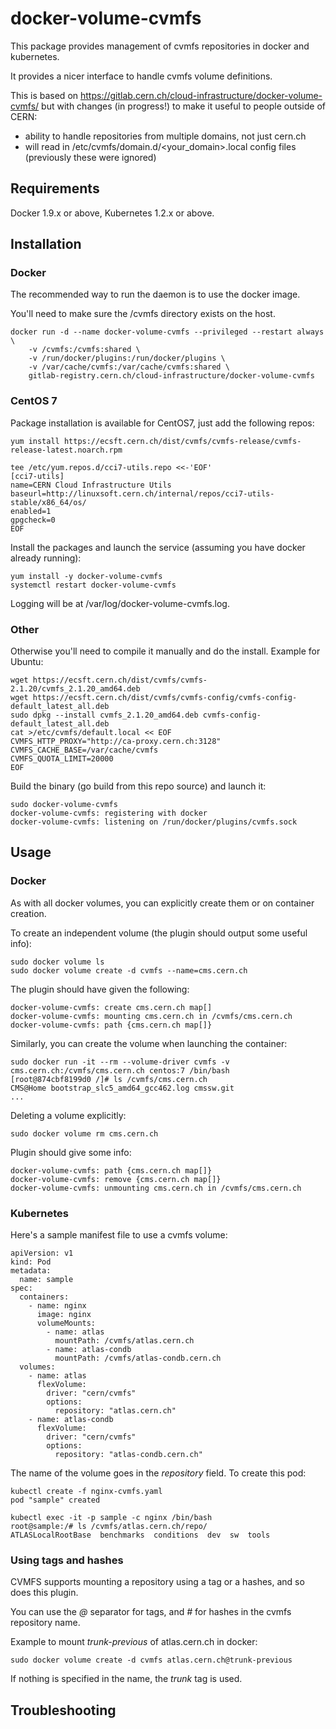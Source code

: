 # docker-volume-cvmfs

This package provides management of cvmfs repositories in docker and kubernetes.

It provides a nicer interface to handle cvmfs volume definitions.

This is based on https://gitlab.cern.ch/cloud-infrastructure/docker-volume-cvmfs/ but with changes (in progress!) to make it useful to people outside of CERN:
* ability to handle repositories from multiple domains, not just cern.ch
* will read in /etc/cvmfs/domain.d/\<your_domain\>.local config files (previously these were ignored)

## Requirements

Docker 1.9.x or above, Kubernetes 1.2.x or above.

## Installation

### Docker

The recommended way to run the daemon is to use the docker image.

You'll need to make sure the /cvmfs directory exists on the host.
```
docker run -d --name docker-volume-cvmfs --privileged --restart always \
	-v /cvmfs:/cvmfs:shared \
	-v /run/docker/plugins:/run/docker/plugins \
	-v /var/cache/cvmfs:/var/cache/cvmfs:shared \
	gitlab-registry.cern.ch/cloud-infrastructure/docker-volume-cvmfs
```

### CentOS 7

Package installation is available for CentOS7, just add the following repos:
```
yum install https://ecsft.cern.ch/dist/cvmfs/cvmfs-release/cvmfs-release-latest.noarch.rpm

tee /etc/yum.repos.d/cci7-utils.repo <<-'EOF'
[cci7-utils]
name=CERN Cloud Infrastructure Utils
baseurl=http://linuxsoft.cern.ch/internal/repos/cci7-utils-stable/x86_64/os/
enabled=1
gpgcheck=0
EOF
```

Install the packages and launch the service (assuming you have docker already running):
```
yum install -y docker-volume-cvmfs
systemctl restart docker-volume-cvmfs
```

Logging will be at /var/log/docker-volume-cvmfs.log.

### Other

Otherwise you'll need to compile it manually and do the install. Example for Ubuntu:
```
wget https://ecsft.cern.ch/dist/cvmfs/cvmfs-2.1.20/cvmfs_2.1.20_amd64.deb
wget https://ecsft.cern.ch/dist/cvmfs/cvmfs-config/cvmfs-config-default_latest_all.deb
sudo dpkg --install cvmfs_2.1.20_amd64.deb cvmfs-config-default_latest_all.deb
cat >/etc/cvmfs/default.local << EOF
CVMFS_HTTP_PROXY="http://ca-proxy.cern.ch:3128"
CVMFS_CACHE_BASE=/var/cache/cvmfs
CVMFS_QUOTA_LIMIT=20000
EOF
```

Build the binary (go build from this repo source) and launch it:
```
sudo docker-volume-cvmfs
docker-volume-cvmfs: registering with docker
docker-volume-cvmfs: listening on /run/docker/plugins/cvmfs.sock
```

## Usage

### Docker

As with all docker volumes, you can explicitly create them or on container creation.

To create an independent volume (the plugin should output some useful info):
```
sudo docker volume ls
sudo docker volume create -d cvmfs --name=cms.cern.ch
```
The plugin should have given the following:
```
docker-volume-cvmfs: create cms.cern.ch map[]
docker-volume-cvmfs: mounting cms.cern.ch in /cvmfs/cms.cern.ch
docker-volume-cvmfs: path {cms.cern.ch map[]}
```

Similarly, you can create the volume when launching the container:
```
sudo docker run -it --rm --volume-driver cvmfs -v cms.cern.ch:/cvmfs/cms.cern.ch centos:7 /bin/bash
[root@874cbf8199d0 /]# ls /cvmfs/cms.cern.ch
CMS@Home bootstrap_slc5_amd64_gcc462.log cmssw.git
...
```

Deleting a volume explicitly:
```
sudo docker volume rm cms.cern.ch
```
Plugin should give some info:
```
docker-volume-cvmfs: path {cms.cern.ch map[]}
docker-volume-cvmfs: remove {cms.cern.ch map[]}
docker-volume-cvmfs: unmounting cms.cern.ch in /cvmfs/cms.cern.ch
```

### Kubernetes

Here's a sample manifest file to use a cvmfs volume:
```
apiVersion: v1
kind: Pod
metadata:
  name: sample
spec:
  containers:
    - name: nginx
      image: nginx
      volumeMounts:
        - name: atlas
          mountPath: /cvmfs/atlas.cern.ch
        - name: atlas-condb
          mountPath: /cvmfs/atlas-condb.cern.ch
  volumes:
    - name: atlas
      flexVolume:
        driver: "cern/cvmfs"
        options:
          repository: "atlas.cern.ch"
    - name: atlas-condb
      flexVolume:
        driver: "cern/cvmfs"
        options:
          repository: "atlas-condb.cern.ch"
```

The name of the volume goes in the *repository* field. To create this pod:
```
kubectl create -f nginx-cvmfs.yaml
pod "sample" created

kubectl exec -it -p sample -c nginx /bin/bash
root@sample:/# ls /cvmfs/atlas.cern.ch/repo/
ATLASLocalRootBase  benchmarks	conditions  dev  sw  tools
```

### Using tags and hashes

CVMFS supports mounting a repository using a tag or a hashes, and so does this plugin.

You can use the *@* separator for tags, and *#* for hashes in the cvmfs repository name.

Example to mount *trunk-previous* of atlas.cern.ch in docker:
```
sudo docker volume create -d cvmfs atlas.cern.ch@trunk-previous
```

If nothing is specified in the name, the *trunk* tag is used.

## Troubleshooting
